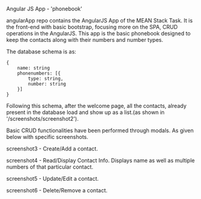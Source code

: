 Angular JS App - 'phonebook'

angularApp repo contains the AngularJS App of the MEAN Stack Task.
It is the front-end with basic bootstrap, focusing more on the SPA, CRUD operations in the AngularJS. This app is the basic phonebook designed to keep the contacts along with their numbers and number types.

The database schema is as:

    {
        name: string
        phonenumbers: [{
            type: string,
            number: string
        }]
    }

Following this schema, after the welcome page, all the contacts, already present in the database load and show up as a list.(as shown in '/screenshots/screenshot2').

Basic CRUD functionalities have been performed through modals. As given below with specific screenshots.

screenshot3 - Create/Add a contact.

screenshot4 - Read/Display Contact Info. Displays name as well as multiple numbers of that particular contact.

screenshot5 - Update/Edit a contact.

screenshot6 - Delete/Remove a contact.
